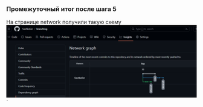 ### Промежуточный итог после шага 5
На странице network получили такую схему
![img1](https://github.com/SashkaSer/branching_hw/blob/main/img/branching.png)`

